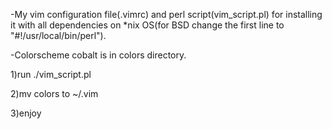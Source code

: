 -My vim configuration file(.vimrc) and perl script(vim_script.pl) for installing it with all dependencies on *nix OS(for BSD change the first line to "#!/usr/local/bin/perl").

-Colorscheme cobalt is in colors directory.

1)run ./vim_script.pl

2)mv colors to ~/.vim

3)enjoy
